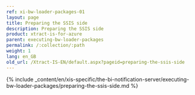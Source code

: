 ```yaml
---
ref: xi-bw-loader-packages-01
layout: page
title: Preparing the SSIS side
description: Preparing the SSIS side
product: xtract-is-for-azure
parent: executing-bw-loader-packages
permalink: /:collection/:path
weight: 1
lang: en_GB
old_url: /Xtract-IS-EN/default.aspx?pageid=preparing-the-ssis-side
---
```

{% include _content/en/xis-specific/the-bi-notification-server/executing-bw-loader-packages/preparing-the-ssis-side.md %}
